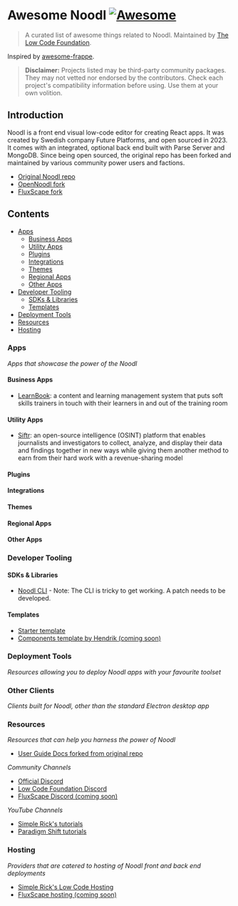 # Awesome Noodl [![Awesome](https://awesome.re/badge-flat.svg)](https://github.com/sindresorhus/awesome)

> A curated list of awesome things related to Noodl. Maintained by [The Low Code Foundation](https://github.com/The-Low-Code-Foundation).

Inspired by [awesome-frappe](https://github.com/gavindsouza/awesome-frappe).

> **Disclaimer:** Projects listed may be third-party community packages. They may not vetted nor endorsed by the contributors. Check each project's compatibility information before using. Use them at your own volition.

## Introduction

Noodl is a front end visual low-code editor for creating React apps. It was created by Swedish company Future Platforms, and open sourced in 2023. It comes with an integrated, optional back end built with Parse Server and MongoDB. Since being open sourced, the original repo has been forked and maintained by various community power users and factions.

- [Original Noodl repo](https://github.com/noodlapp/noodl)
- [OpenNoodl fork](https://github.com/The-Low-Code-Foundation/opennoodl)
- [FluxScape fork](https://github.com/fluxscape/fluxscape)

## Contents

- [Apps](#apps)
  - [Business Apps](#business-apps)
  - [Utility Apps](#utility-apps)
  - [Plugins](#plugins)
  - [Integrations](#integrations)
  - [Themes](#themes)
  - [Regional Apps](#regional-apps)
  - [Other Apps](#other-apps)
- [Developer Tooling](#developer-tooling)
  - [SDKs & Libraries](#sdks--libraries)
  - [Templates](#templates)
- [Deployment Tools](#deployment-tools)
- [Resources](#resources)
- [Hosting](#hosting)


### Apps

_Apps that showcase the power of the Noodl_


#### Business Apps

- [LearnBook](https://dev.learnbook.app): a content and learning management system that puts soft skills trainers in touch with their learners in and out of the training room

#### Utility Apps

- [Siftr](https://sifter.news/): an open-source intelligence (OSINT) platform that enables journalists and investigators to collect, analyze, and display their data and findings together in new ways while giving them another method to earn from their hard work with a revenue-sharing model

#### Plugins


#### Integrations



#### Themes



#### Regional Apps



#### Other Apps



### Developer Tooling



#### SDKs & Libraries

- [Noodl CLI](https://www.npmjs.com/package/@noodl/noodl-cli) - Note: The CLI is tricky to get working. A patch needs to be developed.

#### Templates

- [Starter template](https://github.com/richardosborne14/noodl-starter-template)
- [Components template by Hendrik (coming soon)]()

### Deployment Tools

_Resources allowing you to deploy Noodl apps with your favourite toolset_


### Other Clients

_Clients built for Noodl, other than the standard Electron desktop app_


### Resources

_Resources that can help you harness the power of Noodl_

- [User Guide Docs forked from original repo](https://github.com/The-Low-Code-Foundation/opennoodl-docs)

_Community Channels_

- [Official Discord](https://discord.gg/nvYZaVZDr5)
- [Low Code Foundation Discord](https://discord.gg/HPsWuPU9ky)
- [FluxScape Discord (coming soon)]()

_YouTube Channels_

- [Simple Rick's tutorials](https://www.youtube.com/channel/UCE6RiWoqTmSNQFfd6Wl07OA)
- [Paradigm Shift tutorials](https://www.youtube.com/channel/UCYrUTITiDauvY37m5lVLqhA)


### Hosting

_Providers that are catered to hosting of Noodl front and back end deployments_

- [Simple Rick's Low Code Hosting](https://simple-ricks-low-code-hosting.com)
- [FluxScape hosting (coming soon)]()
